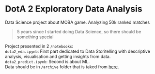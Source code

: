 # DotA 2 Exploratory Data Analysis
Data Science project about MOBA game. Analyzing 50k ranked matches<br>
>5 years since I started doing Data Science, so there should be something special

Project presented in 2 `/notebooks`:<br>
`dota2_eda.ipynb`: First part dedicated to Data Storitelling with descriptive analysis, visualisation and getting insights from data.<br>
`dota2_predict.ipynb`: Second is about ML.<br>
Data should be in `/archive` folder that is taked from [here](https://www.kaggle.com/datasets/devinanzelmo/dota-2-matches).
